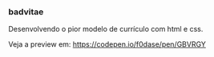 ### badvitae
Desenvolvendo o pior modelo de currículo com html e css.

Veja a preview em: https://codepen.io/f0dase/pen/GBVRGY
